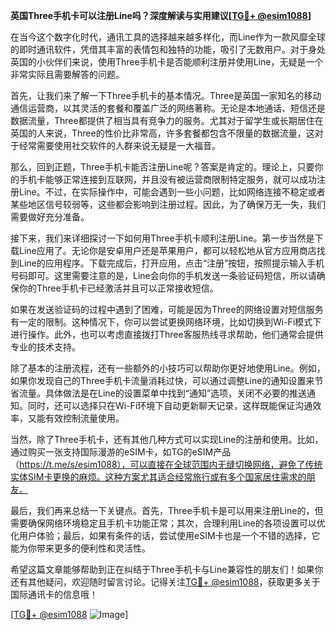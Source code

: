 **英国Three手机卡可以注册Line吗？深度解读与实用建议[[TG💪+ @esim1088](https://t.me/s/esim1088)]**

在当今这个数字化时代，通讯工具的选择越来越多样化，而Line作为一款风靡全球的即时通讯软件，凭借其丰富的表情包和独特的功能，吸引了无数用户。对于身处英国的小伙伴们来说，使用Three手机卡是否能顺利注册并使用Line，无疑是一个非常实际且需要解答的问题。

首先，让我们来了解一下Three手机卡的基本情况。Three是英国一家知名的移动通信运营商，以其灵活的套餐和覆盖广泛的网络著称。无论是本地通话、短信还是数据流量，Three都提供了相当具有竞争力的服务。尤其对于留学生或长期居住在英国的人来说，Three的性价比非常高，许多套餐都包含不限量的数据流量，这对于经常需要使用社交软件的人群来说无疑是一大福音。

那么，回到正题，Three手机卡能否注册Line呢？答案是肯定的。理论上，只要你的手机卡能够正常连接到互联网，并且没有被运营商限制特定服务，就可以成功注册Line。不过，在实际操作中，可能会遇到一些小问题，比如网络连接不稳定或者某些地区信号较弱等，这些都会影响到注册过程。因此，为了确保万无一失，我们需要做好充分准备。

接下来，我们来详细探讨一下如何用Three手机卡顺利注册Line。第一步当然是下载Line应用了。无论你是安卓用户还是苹果用户，都可以轻松地从官方应用商店找到Line的应用程序。下载完成后，打开应用，点击“注册”按钮，按照提示输入手机号码即可。这里需要注意的是，Line会向你的手机发送一条验证码短信，所以请确保你的Three手机卡已经激活并且可以正常接收短信。

如果在发送验证码的过程中遇到了困难，可能是因为Three的网络设置对短信服务有一定的限制。这种情况下，你可以尝试更换网络环境，比如切换到Wi-Fi模式下进行操作。此外，也可以考虑直接拨打Three客服热线寻求帮助，他们通常会提供专业的技术支持。

除了基本的注册流程，还有一些额外的小技巧可以帮助你更好地使用Line。例如，如果你发现自己的Three手机卡流量消耗过快，可以通过调整Line的通知设置来节省流量。具体做法是在Line的设置菜单中找到“通知”选项，关闭不必要的推送通知。同时，还可以选择只在Wi-Fi环境下自动更新聊天记录，这样既能保证沟通效率，又能有效控制流量使用。

当然，除了Three手机卡，还有其他几种方式可以实现Line的注册和使用。比如，通过购买一张支持国际漫游的eSIM卡，如TG的eSIM产品（https://t.me/s/esim1088），可以直接在全球范围内无缝切换网络，避免了传统实体SIM卡更换的麻烦。这种方案尤其适合经常旅行或有多个国家居住需求的朋友。

最后，我们再来总结一下关键点。首先，Three手机卡是可以用来注册Line的，但需要确保网络环境稳定且手机卡功能正常；其次，合理利用Line的各项设置可以优化用户体验；最后，如果有条件的话，尝试使用eSIM卡也是一个不错的选择，它能为你带来更多的便利性和灵活性。

希望这篇文章能够帮助到正在纠结于Three手机卡与Line兼容性的朋友们！如果你还有其他疑问，欢迎随时留言讨论。记得关注[TG💪+ @esim1088](https://t.me/s/esim1088)，获取更多关于国际通讯卡的信息哦！

[[TG💪+ @esim1088](https://t.me/s/esim1088) ![Image](https://i.postimg.cc/4NQfJmqS/Snipaste-2025-05-13-00-14-12.png)]
